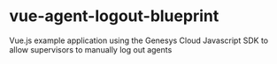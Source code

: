 # vue-agent-logout-blueprint
Vue.js example application using the Genesys Cloud Javascript SDK to allow supervisors to manually log out agents
